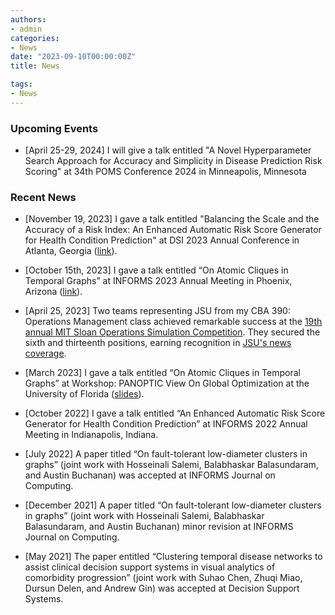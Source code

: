 ```yaml
---
authors:
- admin
categories:
- News
date: "2023-09-10T00:00:00Z"
title: News

tags:
- News
---
```


### Upcoming Events

- [April 25-29, 2024] I will give a talk entitled "A Novel Hyperparameter Search Approach for Accuracy and Simplicity in Disease Prediction Risk Scoring" at 34th POMS Conference 2024 in Minneapolis, Minnesota

### Recent News

- [November 19, 2023] I gave a talk entitled "Balancing the Scale and the Accuracy of a Risk Index: An Enhanced Automatic Risk Score Generator for Health Condition Prediction" at DSI 2023 Annual Conference in Atlanta, Georgia ([link](https://convention2.allacademic.com/one/dsi/dsi23/index.php?cmd=Online+Program+View+Session&selected_session_id=2099713&PHPSESSID=23v4behj8b1kp2lrvohql3g7es)).

- [October 15th, 2023] I gave a talk entitled “On Atomic Cliques in Temporal Graphs” at INFORMS 2023 Annual Meeting in Phoenix, Arizona ([link](https://www.abstractsonline.com/pp8/#!/10856/session/80Integer)).

- [April 25, 2023] Two teams representing JSU from my CBA 390: Operations Management class achieved remarkable success at the [19th annual MIT Sloan Operations Simulation Competition](https://sloangroups.mit.edu/operationsmanagement/opssimcom-2023/). They secured the sixth and thirteenth positions, earning recognition in [JSU's news coverage](https://www.jsu.edu/news/articles/2023/06/business-students-place-sixth-in-global-competition--.html).
- [March 2023] I gave a talk entitled “On Atomic Cliques in Temporal Graphs” at Workshop: PANOPTIC View On Global Optimization at the University of Florida ([slides](/publication/2021-2025/atomic-clique-2023/PANOPTIC_UFL_Lu.pdf)).

- [October 2022] I gave a talk entitled “An Enhanced Automatic Risk Score Generator for Health Condition Prediction” at INFORMS 2022 Annual Meeting in Indianapolis, Indiana.
- [July 2022] A paper titled “On fault-tolerant low-diameter clusters in graphs” (joint work with Hosseinali Salemi, Balabhaskar Balasundaram, and Austin Buchanan) was accepted at INFORMS Journal on Computing.
- [December 2021] A paper titled “On fault-tolerant low-diameter clusters in graphs” (joint work with Hosseinali Salemi, Balabhaskar Balasundaram, and Austin Buchanan) minor revision at INFORMS Journal on Computing.
- [May 2021] The paper entitled “Clustering temporal disease networks to assist clinical decision support systems in visual analytics of comorbidity progression” (joint work with Suhao Chen, Zhuqi Miao, Dursun Delen, and Andrew Gin) was accepted at Decision Support Systems.

